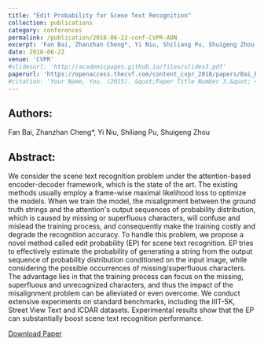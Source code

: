 ```yaml
---
title: "Edit Probability for Scene Text Recognition"
collection: publications
category: conferences
permalink: /publication/2018-06-22-conf-CVPR-AON
excerpt: 'Fan Bai, Zhanzhan Cheng*, Yi Niu, Shiliang Pu, Shuigeng Zhou'
date: 2018-06-22
venue: 'CVPR'
#slidesurl: 'http://academicpages.github.io/files/slides3.pdf'
paperurl: 'https://openaccess.thecvf.com/content_cvpr_2018/papers/Bai_Edit_Probability_for_CVPR_2018_paper.pdf'
#citation: 'Your Name, You. (2015). &quot;Paper Title Number 3.&quot; <i>Journal 1</i>. 1(3).'
---
```


Authors:
------
Fan Bai, Zhanzhan Cheng*, Yi Niu, Shiliang Pu, Shuigeng Zhou

Abstract:
------
We consider the scene text recognition problem under the attention-based encoder-decoder framework, which is the state of the art. The existing methods usually employ a frame-wise maximal likelihood loss to optimize the models. When we train the model, the misalignment between the ground truth strings and the attention's output sequences of probability distribution, which is caused by missing or superfluous characters, will confuse and mislead the training process, and consequently make the training costly and degrade the recognition accuracy. To handle this problem, we propose a novel method called edit probability (EP) for scene text recognition. EP tries to effectively estimate the probability of generating a string from the output sequence of probability distribution conditioned on the input image, while considering the possible occurrences of missing/superfluous characters. The advantage lies in that the training process can focus on the missing, superfluous and unrecognized characters, and thus the impact of the misalignment problem can be alleviated or even overcome. We conduct extensive experiments on standard benchmarks, including the IIIT-5K, Street View Text and ICDAR datasets. Experimental results show that the EP can substantially boost scene text recognition performance.

[Download Paper](https://openaccess.thecvf.com/content_cvpr_2018/papers/Bai_Edit_Probability_for_CVPR_2018_paper.pdf)
